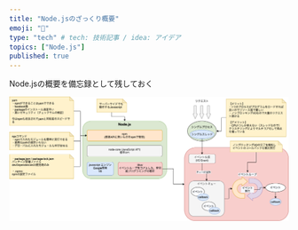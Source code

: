 ```yaml
---
title: "Node.jsのざっくり概要"
emoji: "🍉"
type: "tech" # tech: 技術記事 / idea: アイデア
topics: ["Node.js"]
published: true
---
```


Node.jsの概要を備忘録として残しておく

![](/images/nodejs-concept/NodeJS.png)

